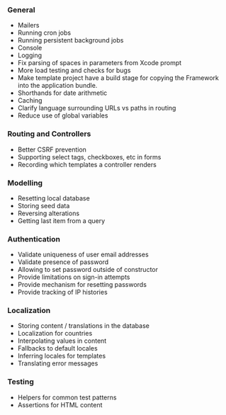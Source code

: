 ### General

* Mailers
* Running cron jobs
* Running persistent background jobs
* Console
* Logging
* Fix parsing of spaces in parameters from Xcode prompt
* More load testing and checks for bugs
* Make template project have a build stage for copying the Framework into the
  application bundle.
* Shorthands for date arithmetic
* Caching
* Clarify language surrounding URLs vs paths in routing
* Reduce use of global variables

### Routing and Controllers

* Better CSRF prevention
* Supporting select tags, checkboxes, etc in forms
* Recording which templates a controller renders

### Modelling

* Resetting local database
* Storing seed data
* Reversing alterations
* Getting last item from a query

### Authentication

* Validate uniqueness of user email addresses
* Validate presence of password
* Allowing to set password outside of constructor
* Provide limitations on sign-in attempts
* Provide mechanism for resetting passwords
* Provide tracking of IP histories

### Localization

* Storing content / translations in the database
* Localization for countries
* Interpolating values in content
* Fallbacks to default locales
* Inferring locales for templates
* Translating error messages

### Testing

* Helpers for common test patterns
* Assertions for HTML content